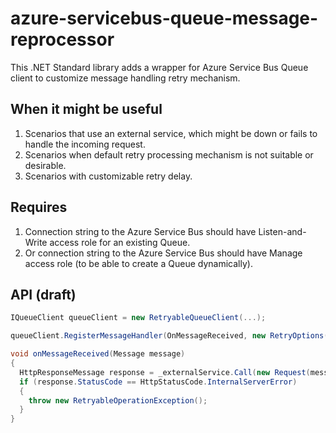 # azure-servicebus-queue-message-reprocessor
This .NET Standard library adds a wrapper for Azure Service Bus Queue client to customize message handling retry mechanism.

## When it might be useful
1. Scenarios that use an external service, which might be down or fails to handle the incoming request.
2. Scenarios when default retry processing mechanism is not suitable or desirable.
3. Scenarios with customizable retry delay.

## Requires
1. Connection string to the Azure Service Bus should have Listen-and-Write access role for an existing Queue.
2. Or connection string to the Azure Service Bus should have Manage access role (to be able to create a Queue dynamically).

## API (draft)

```C#
IQueueClient queueClient = new RetryableQueueClient(...);

queueClient.RegisterMessageHandler(OnMessageReceived, new RetryOptions());

void onMessageReceived(Message message)
{
  HttpResponseMessage response = _externalService.Call(new Request(message));
  if (response.StatusCode == HttpStatusCode.InternalServerError)
  {
    throw new RetryableOperationException();
  }
}
```
